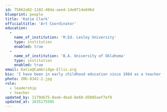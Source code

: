 ```yaml
---
id: 75862a02-1182-48da-aeed-14e0714e846d
blueprint: people
title: 'Katie Clark'
officialtitle: 'Art Coordinator'
education:
  -
    name_of_institution: 'M.Ed. Lesley University'
    type: institution
    enabled: true
  -
    name_of_institution: 'B.A. University of Oklahoma'
    type: institution
    enabled: true
email: Katie@Cambridge-Ellis.org
bio: 'I have been in early childhood education since 1984 as a teacher, director, and literacy-based creative movement specialist. Since 2009, I have been the Arts Educator at Cambridge-Ellis School. I am integrating all of my experiences to design, teach, and oversee a creative and enriching arts program for children ages two to five years. My work is well suited to my lifestyle as I enjoy visiting museums, listening to music, attending dance performances, and browsing children’s books at stores and libraries.'
photo: IMG-8342-2.jpg
role:
  - leadership
  - teacher
updated_by: 1179db75-8eeb-4bad-8e60-d5005aef7ef8
updated_at: 1635175595
---
```

